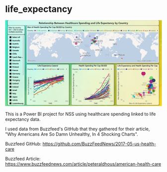 # life_expectancy

![Alt text](https://github.com/volunteercjt/life_expectancy/blob/main/life_expectancy_thumbnail.png?raw=true)

This is a Power BI project for NSS using healthcare spending linked to life expectancy data.

I used data from Buzzfeed's GitHub that they gathered for their article, "Why Americans Are So Damn Unhealthy, In 4 Shocking Charts".

Buzzfeed GitHub:  https://github.com/BuzzFeedNews/2017-05-us-health-care

Buzzfeed Article:  https://www.buzzfeednews.com/article/peteraldhous/american-health-care
